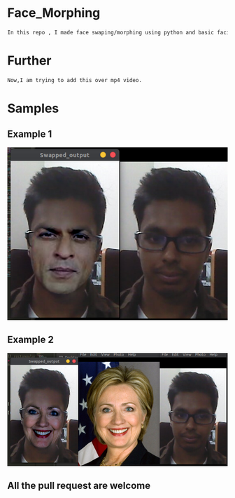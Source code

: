 # Face_Morphing
```bash
In this repo , I made face swaping/morphing using python and basic facial landmarks of 68 points.
```

# Further
```bash
Now,I am trying to add this over mp4 video.
```

# Samples

## Example 1
![](https://github.com/bansal-dhruv/Face_Morphing/blob/master/Sample/s2.png)

## Example 2
![](https://github.com/bansal-dhruv/Face_Morphing/blob/master/Sample/s3.png)



## All the pull request are welcome
